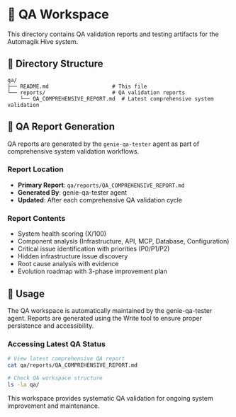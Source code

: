 # 🧞 QA Workspace

This directory contains QA validation reports and testing artifacts for the Automagik Hive system.

## 📁 Directory Structure

```
qa/
├── README.md                    # This file
└── reports/                     # QA validation reports
    └── QA_COMPREHENSIVE_REPORT.md  # Latest comprehensive system validation
```

## 🎯 QA Report Generation

QA reports are generated by the `genie-qa-tester` agent as part of comprehensive system validation workflows.

### Report Location
- **Primary Report**: `qa/reports/QA_COMPREHENSIVE_REPORT.md`
- **Generated By**: genie-qa-tester agent
- **Updated**: After each comprehensive QA validation cycle

### Report Contents
- System health scoring (X/100)
- Component analysis (Infrastructure, API, MCP, Database, Configuration)
- Critical issue identification with priorities (P0/P1/P2)
- Hidden infrastructure issue discovery
- Root cause analysis with evidence
- Evolution roadmap with 3-phase improvement plan

## 🚀 Usage

The QA workspace is automatically maintained by the genie-qa-tester agent. Reports are generated using the Write tool to ensure proper persistence and accessibility.

### Accessing Latest QA Status
```bash
# View latest comprehensive QA report
cat qa/reports/QA_COMPREHENSIVE_REPORT.md

# Check QA workspace structure
ls -la qa/
```

This workspace provides systematic QA validation for ongoing system improvement and maintenance.